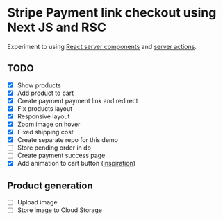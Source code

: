 # Stripe Payment link checkout using Next JS and RSC

Experiment to using [React server components](https://nextjs.org/docs/getting-started/react-essentials#server-components) and [server actions](https://nextjs.org/docs/app/building-your-application/data-fetching/server-actions).

## TODO

* [x] Show products
* [x] Add product to cart
* [x] Create payment payment link and redirect
* [x] Fix products layout
* [x] Responsive layout
* [x] Zoom image on hover
* [x] Fixed shipping cost
* [x] Create separate repo for this demo
* [ ] Store pending order in db
* [ ] Create payment success page
* [x] Add animation to cart button ([inspiration](https://codepen.io/MinzCode/pen/pogqVVX))

## Product generation

* [ ] Upload image
* [ ] Store image to Cloud Storage

